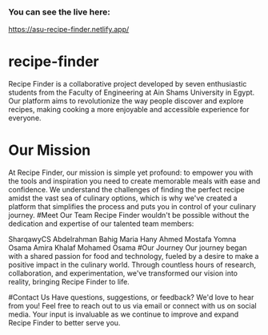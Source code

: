### You can see the live here:
https://asu-recipe-finder.netlify.app/


# recipe-finder
Recipe Finder is a collaborative project developed by seven enthusiastic students from the Faculty of Engineering at Ain Shams University in Egypt. Our platform aims to revolutionize the way people discover and explore recipes, making cooking a more enjoyable and accessible experience for everyone.
# Our Mission
At Recipe Finder, our mission is simple yet profound: to empower you with the tools and inspiration you need to create memorable meals with ease and confidence. We understand the challenges of finding the perfect recipe amidst the vast sea of culinary options, which is why we've created a platform that simplifies the process and puts you in control of your culinary journey.
#Meet Our Team
Recipe Finder wouldn't be possible without the dedication and expertise of our talented team members:

SharqawyCS
Abdelrahman Bahig
Maria Hany
Ahmed Mostafa
Yomna Osama
Amira Khalaf
Mohamed Osama
#Our Journey
Our journey began with a shared passion for food and technology, fueled by a desire to make a positive impact in the culinary world. Through countless hours of research, collaboration, and experimentation, we've transformed our vision into reality, bringing Recipe Finder to life.

#Contact Us
Have questions, suggestions, or feedback? We'd love to hear from you! Feel free to reach out to us via email or connect with us on social media. Your input is invaluable as we continue to improve and expand Recipe Finder to better serve you.